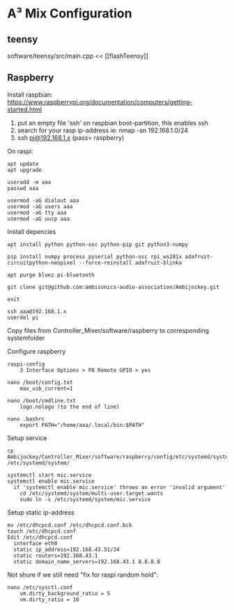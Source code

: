 # A³ Mix Configuration
## teensy
software/teensy/src/main.cpp << [[flashTeensy]]

## Raspberry
Install raspbian:
https://www.raspberrypi.org/documentation/computers/getting-started.html

1. put an empty file 'ssh' on raspbian boot-partition, this enables ssh
2. search for your rasp ip-address ie: nmap -sn 192.168.1.0/24
3. ssh pi@192.168.1.x (pass= raspberry) 

On raspi: 
```
apt update
apt upgrade

useradd -m aaa
passwd aaa

usermod -aG dialout aaa
usermod -aG users aaa
usermod -aG tty aaa
usermod -aG uucp aaa
```

Install depencies
```
apt install python python-osc python-pip git python3-numpy

pip install numpy process pyserial python-osc rpi_ws281x adafruit-circuitpython-neopixel --force-reinstall adafruit-blinka

apt purge bluez pi-bluetooth

git clone git@github.com:ambisonics-audio-association/Ambijockey.git

exit

ssh aaa@192.168.1.x
userdel pi

``` 

Copy files from Controller_Mixer/software/raspberry to corresponding systemfolder

Configure raspberry
``` 
raspi-config
	3 Interface Options > P8 Remote GPIO > yes

nano /boot/config.txt
	max_usb_current=1

nano /boot/cmdline.txt
	logo.nologo (to the end of line)

nano .bashrc
	export PATH="/home/aaa/.local/bin:$PATH"

``` 

Setup service
``` 
cp Ambijockey/Controller_Mixer/software/raspberry/config/etc/systemd/system/mic.service /etc/systemd/system/
	
systemctl start mic.service
systemctl enable mic.service
  if 'systemctl enable mic.service' throws an error 'invalid argument'
    cd /etc/systemd/system/multi-user.target.wants
    sudo ln -s /etc/systemd/system/mic.service
``` 

Setup static ip-address
``` 
mv /etc/dhcpcd.conf /etc/dhcpcd.conf.bck
touch /etc/dhcpcd.conf
Edit /etc/dhcpcd.conf
  interface eth0
  static ip_address=192.168.43.51/24
  static routers=192.168.43.1
  static domain_name_servers=192.168.43.1 8.8.8.8
``` 

Not shure if we still need "fix for raspi random hold":
``` 
nano /etc/sysctl.conf
    vm.dirty_background_ratio = 5
    vm.dirty_ratio = 10
``` 